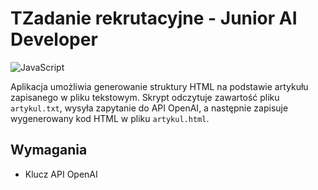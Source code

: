 # TZadanie rekrutacyjne - Junior AI Developer
![JavaScript](https://img.shields.io/badge/javascript-%23323330.svg?style=for-the-badge&logo=javascript&logoColor=%23F7DF1E)

Aplikacja umożliwia generowanie struktury HTML na podstawie artykułu zapisanego w pliku tekstowym. Skrypt odczytuje zawartość pliku `artykul.txt`, wysyła zapytanie do API OpenAI, a następnie zapisuje wygenerowany kod HTML w pliku `artykul.html`.

## Wymagania
- Klucz API OpenAI
